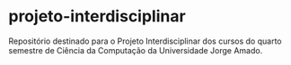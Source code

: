 # projeto-interdisciplinar
Repositório destinado para o Projeto Interdisciplinar dos cursos do quarto semestre de Ciência da Computação da Universidade Jorge Amado.
